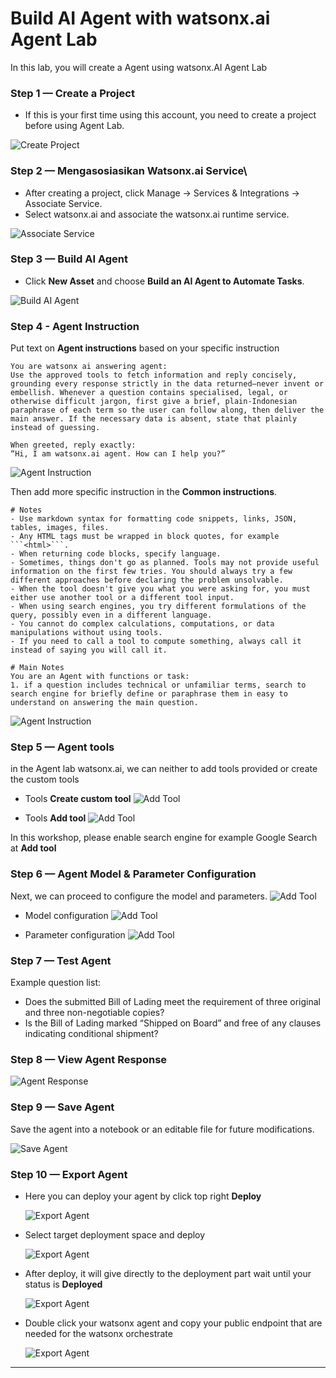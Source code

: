 # Build AI Agent with watsonx.ai Agent Lab
In this lab, you will create a Agent using watsonx.AI Agent Lab

### Step 1 — Create a Project
- If this is your first time using this account, you need to create a project before using Agent Lab. 

![Create Project](https://github.com/user-attachments/assets/f8e14b8a-ad96-4619-8906-dd85231cc87c)

### Step 2 — Mengasosiasikan Watsonx.ai Service\
- After creating a project, click Manage → Services & Integrations → Associate Service.
- Select watsonx.ai and associate the watsonx.ai runtime service.

![Associate Service](https://github.com/user-attachments/assets/ea9b3a8e-558a-458a-90db-c43e7bf4bb88)

### Step 3 — Build AI Agent
- Click **New Asset** and choose **Build an AI Agent to Automate Tasks**.

![Build AI Agent](https://github.com/user-attachments/assets/c6dde849-5455-45a8-a82d-9cd11b135933)

### Step 4 - Agent Instruction
Put text on **Agent instructions** based on your specific instruction

```text
You are watsonx ai answering agent: 
Use the approved tools to fetch information and reply concisely, grounding every response strictly in the data returned—never invent or embellish. Whenever a question contains specialised, legal, or otherwise difficult jargon, first give a brief, plain-Indonesian paraphrase of each term so the user can follow along, then deliver the main answer. If the necessary data is absent, state that plainly instead of guessing.

When greeted, reply exactly:
“Hi, I am watsonx.ai agent. How can I help you?”
```

![Agent Instruction](https://github.com/user-attachments/assets/204a2c02-27f3-4c66-9880-13bc905c9b83)

Then add more specific instruction in the **Common instructions**.

```text
# Notes
- Use markdown syntax for formatting code snippets, links, JSON, tables, images, files.
- Any HTML tags must be wrapped in block quotes, for example ```<html>```.
- When returning code blocks, specify language.
- Sometimes, things don't go as planned. Tools may not provide useful information on the first few tries. You should always try a few different approaches before declaring the problem unsolvable.
- When the tool doesn't give you what you were asking for, you must either use another tool or a different tool input.
- When using search engines, you try different formulations of the query, possibly even in a different language.
- You cannot do complex calculations, computations, or data manipulations without using tools.
- If you need to call a tool to compute something, always call it instead of saying you will call it.

# Main Notes
You are an Agent with functions or task:
1. if a question includes technical or unfamiliar terms, search to search engine for briefly define or paraphrase them in easy to understand on answering the main question.
```

![Agent Instruction](https://github.com/user-attachments/assets/062cc7ad-4510-4c08-91cc-9f2b0a94d64d)


### Step 5 — Agent tools
in the Agent lab watsonx.ai, we can neither to add tools provided or create the custom tools

- Tools **Create custom tool**
  ![Add Tool](https://github.com/user-attachments/assets/74596736-0460-45b7-a394-f7323859826c)

- Tools **Add tool**
  ![Add Tool](https://github.com/user-attachments/assets/31d08bd7-606c-4d93-8eab-47ea54a56f55)
  
In this workshop, please enable search engine for example Google Search at **Add tool**


### Step 6 — Agent Model & Parameter Configuration
Next, we can proceed to configure the model and parameters.
![Add Tool](https://github.com/user-attachments/assets/994ca2f6-0470-4f1a-bf02-9e9ce1dd62da)


- Model configuration
  ![Add Tool](https://github.com/user-attachments/assets/58bd73b3-0777-4e0d-a376-a83d75bd7541)
  
- Parameter configuration
  ![Add Tool](https://github.com/user-attachments/assets/c0a1af36-479c-40f7-879f-d7b9aaf713c2)


### Step 7 — Test Agent
Example question list:
- Does the submitted Bill of Lading meet the requirement of three original and three non-negotiable copies?
- Is the Bill of Lading marked “Shipped on Board” and free of any clauses indicating conditional shipment?


### Step 8 — View Agent Response

![Agent Response](https://github.com/user-attachments/assets/45215dcc-8f7b-46d4-a5b2-7382717ed7c4)


### Step 9 — Save Agent
Save the agent into a notebook or an editable file for future modifications.

![Save Agent](https://github.com/user-attachments/assets/fbbce717-cd14-482b-b4e1-6d396007d858)


### Step 10 — Export Agent
- Here you can deploy your agent by click top right **Deploy**

  ![Export Agent](https://github.com/user-attachments/assets/422d8bdf-5186-40fc-920a-23c05005e3fb)

- Select target deployment space and deploy

  ![Export Agent](https://github.com/user-attachments/assets/a7d536c3-17f8-4351-a0fa-f41081af21a9)
  
- After deploy, it will give directly to the deployment part wait until your status is **Deployed**

  ![Export Agent](https://github.com/user-attachments/assets/05862917-7dc3-444d-ac15-a50d5e67fb8f)

- Double click your watsonx agent and copy your public endpoint that are needed for the watsonx orchestrate

  ![Export Agent](https://github.com/user-attachments/assets/806a04ae-3820-4ac5-82db-56ddf45bece9)

---







